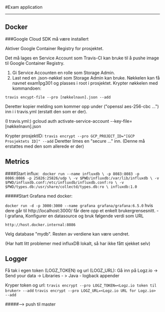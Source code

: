 #Exam application
____
Docker
--
###Google Cloud SDK må være installert


Aktiver Google Container Registry for prosjektet.

Det må lages en Service Account som Travis-CI kan bruke til å pushe image til Google Container Registry.
1. Gi Service Accounten en rolle som Storage Admin.
2. Last ned en .json-nøkkel som Storage Admin kan bruke.
Nøkkelen kan få navnet exam1pg301 og plasses i root i prosjektet.
Krypter nøkkelen med kommandoen:

`travis encypt-file --pro [nøkkelnavn].json --add`

Deretter kopier melding som kommer opp under ("openssl aes-256-cbc ...")
inn i i travis.yml (erstatt den som er der).

(I travis.yml:)
gcloud auth activate-service-account --key-file=[nøkkelnavn].json

Krypter prosjektID:
`travis encrypt --pro GCP_PROJECT_ID="[GCP Prosjektets ID]" --add`
Deretter limes en "secure ..." inn. (Denne må erstattes med den som allerede er der)


Metrics
--
####Start influx:
` docker run --name influxdb \
    -p 8083:8083 -p 8086:8086 -p 25826:25826/udp \
    -v $PWD/influxdb:/var/lib/influxdb \
    -v $PWD/influxdb.conf:/etc/influxdb/influxdb.conf:ro \
    -v $PWD/types.db:/usr/share/collectd/types.db:ro \
    influxdb:1.0`
    
 #####Start Grafana med docker:
 
 `docker run -d -p 3000:3000 --name grafana grafana/grafana:6.5.0`
 hvis dere går til http://localhost:3000/ får dere opp et enkelt brukergrensesnitt. - I grafana, Konfigurer en datasource og bruk følgende verdi som URL
 
 `http://host.docker.internal:8086`
 
 Velg database "mydb". Resten av verdiene kan være uendret.
 
 
 (Har hatt litt problemer med influxDB lokalt, så har ikke fått sjekket selv)
 
 Logger
 --
 
 Få tak i egen token (LOGZ_TOKEN) og url (LOGZ_URL):
   Gå inn på Logz.io 
         -> Send your data 
             -> Libraries -
                 > Java - logback appender
 
 Kryper token og url:
 `travis encrypt --pro LOGZ_TOKEN=<Logz.io token til bruker> --add`
 `travis encrypt --pro LOGZ_URL=<Logz.io URL for Logz.io> --add`
 
 
 #####--> push til master 
 
        